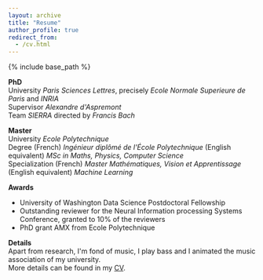```yaml
---
layout: archive
title: "Resume"
author_profile: true
redirect_from:
  - /cv.html
---
```


{% include base_path %}

**PhD**  
University *Paris Sciences Lettres*, precisely *Ecole Normale Superieure de Paris* and *INRIA*    
Supervisor *Alexandre d'Aspremont*  
Team *SIERRA* directed by *Francis Bach*  

**Master**  
University  *Ecole Polytechnique*  
Degree (French) *Ingénieur diplômé de l'École Polytechnique* (English equivalent) *MSc in Maths, Physics, Computer Science*  
Specialization (French) *Master Mathématiques, Vision et Apprentissage* (English equivalent) *Machine Learning*  

**Awards**  
* University of Washington Data Science Postdoctoral Fellowship  
* Outstanding reviewer for the Neural Information processing Systems Conference, granted to 10% of the reviewers  
* PhD grant AMX from Ecole Polytechnique

**Details**  
Apart from research, I'm fond of music, I play bass and I animated the music association of my university.  
More details can be found in my [CV](/files/vroulet_cv.pdf).  
